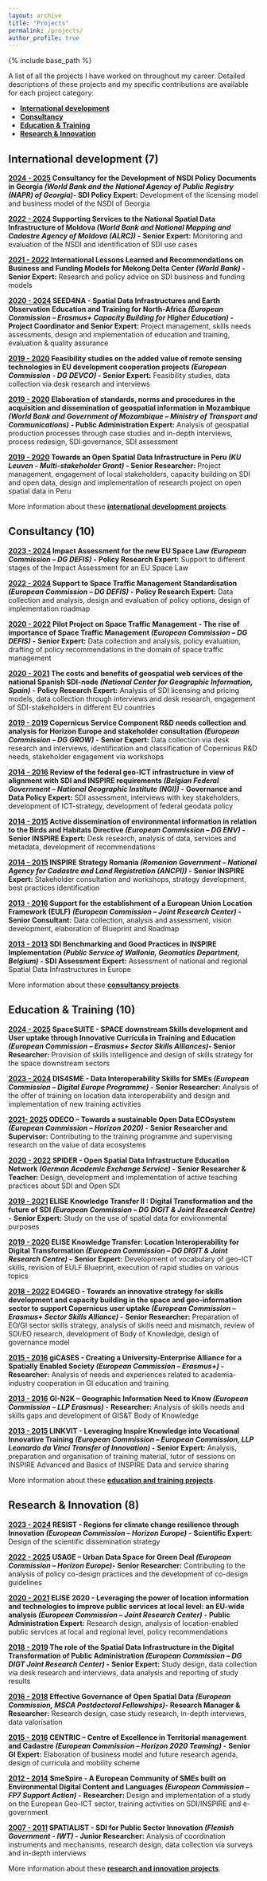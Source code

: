 ```yaml
---
layout: archive
title: "Projects"
permalink: /projects/
author_profile: true
---
```


{% include base_path %}

A list of all the projects I have worked on throughout my career. Detailed descriptions of these projects and my specific contributions are available for each project category:
* [**International development**](https://gvancauwenberghe.github.io/development)
* [**Consultancy**](https://gvancauwenberghe.github.io/consultancy)
* [**Education & Training**](https://gvancauwenberghe.github.io/training)
* [**Research & Innovation**](https://gvancauwenberghe.github.io/research)
  

## International development (7) 
**<ins>2024 - 2025</ins> Consultancy for the Development of NSDI Policy Documents in Georgia _(World Bank and the National Agency of Public Registry (NAPR) of Georgia)_-
SDI Policy Expert:**   Development of the licensing model and business model of the NSDI of Georgia

**<ins>2022 - 2024</ins> Supporting Services to the National Spatial Data Infrastructure of Moldova _(World Bank and National Mapping and Cadastre Agency of Moldova (ALRC))_ -**
**Senior Expert:** Monitoring and evaluation of the NSDI and identification of SDI use cases

**<ins>2021 - 2022</ins> International Lessons Learned and Recommendations on Business and Funding Models for Mekong Delta Center _(World Bank)_ -
Senior Expert:**   Research and policy advice on SDI business and funding models

**<ins>2020 - 2024</ins>  SEED4NA - Spatial Data Infrastructures and Earth Observation Education and Training for North-Africa _(European Commission – Erasmus+ Capacity Building for Higher Education)_ -
Project Coordinator and Senior Expert:**   Project management, skills needs assessments, design and implementation of education and training, evaluation & quality assurance

**<ins>2019 - 2020</ins>  Feasibility studies on the added value of remote sensing technologies in EU development cooperation projects _(European Commission - DG DEVCO)_ -
Senior Expert:**   Feasibility studies, data collection via desk research and interviews

**<ins>2019 - 2020</ins> Elaboration of standards, norms and procedures in the acquisition and dissemination of geospatial information in Mozambique _(World Bank and Government of Mozambique –  Ministry of Transport and Communications)_ -
Public Administration Expert:**   Analysis of geospatial production processes through case studies and in-depth interviews, process redesign, SDI governance, SDI assessment

**<ins>2019 - 2020</ins> Towards an Open Spatial Data Infrastructure in Peru _(KU Leuven - Multi-stakeholder Grant)_ -
Senior Researcher:**   Project management, engagement of local stakeholders, capacity building on SDI and open data, design and implementation of research project on open spatial data in Peru

More information about these [**international development projects**](https://gvancauwenberghe.github.io/development).

## Consultancy (10)

**<ins>2023 - 2024</ins> Impact Assessment for the new EU Space Law _(European Commission –   DG DEFIS)_ -**
**Policy Research Expert:** Support to different stages of the Impact Assessment for an EU Space Law

**<ins>2022 - 2024</ins> Support to Space Traffic Management Standardisation _(European Commission –   DG DEFIS)_ -**
**Policy Research Expert:** Data collection and analysis, design and evaluation of policy options, design of implementation roadmap

**<ins>2020 - 2022</ins> Pilot Project on Space Traffic Management - The rise of importance of Space Traffic Management _(European Commission –   DG DEFIS)_ -**
**Senior Expert:** Data collection and analysis, policy evaluation, drafting of policy recommendations in the domain of space traffic management  

**<ins>2020 - 2021</ins> The costs and benefits of geospatial web services of the national Spanish SDI-node _(National Center for Geographic Information, Spain)_ -**
**Policy Research Expert:** Analysis of SDI licensing and pricing models, data collection through interviews and desk research, engagement of SDI-stakeholders in different EU countries

**<ins>2019 - 2019</ins>   Copernicus Service Component R&D needs collection and analysis for Horizon Europe and stakeholder consultation _(European Commission –   DG GROW)_ -**
**Senior Expert:** Data collection via desk research and interviews, identification and classification of Copernicus R&D needs, stakeholder engagement via workshops

**<ins>2014 - 2016</ins> Review of the federal geo-ICT infrastructure in view of alignment with SDI and INSPIRE requirements _(Belgian Federal Government – National Geographic Institute (NGI))_ -**
**Governance and Data Policy Expert:** SDI assessment, interviews with key stakeholders, development of ICT-strategy, development of federal geodata policy

**<ins>2014 - 2015</ins> Active dissemination of environmental information in relation to the Birds and Habitats Directive _(European Commission –   DG ENV)_ -**
**Senior INSPIRE Expert:** Desk research, analysis of data, services and metadata, development of recommendations

**<ins>2014 - 2015</ins> INSPIRE Strategy Romania _(Romanian Government –  National Agency for Cadastre and Land Registration (ANCPI))_ -**
**Senior INSPIRE Expert:** Stakeholder consultation and workshops, strategy development, best practices identification

**<ins>2013 - 2016</ins>  Support for the establishment of a European Union Location Framework (EULF) _(European Commission –  Joint Research Center)_ -**
**Senior Consultant:** Data collection, analysis and assessment, vision development, elaboration of Blueprint and Roadmap

**<ins>2013 - 2013</ins>   SDI Benchmarking and Good Practices in INSPIRE Implementation _(Public Service of Wallonia, Geomatics Department, Belgium)_ -
SDI Assessment Expert:**   Assessment of national and regional Spatial Data Infrastructures in Europe

More information about these [**consultancy projects**](https://gvancauwenberghe.github.io/consultancy).

## Education & Training (10)
**<ins>2024 - 2025</ins>    SpaceSUITE -  SPACE downstream Skills development and User uptake through Innovative Curricula in Training and Education _(European Commission –  Erasmus+ Sector Skills Alliances)_-
Senior Researcher:**   Provision of skills intelligence and design of skills strategy for the space downstream sectors

**<ins>2023 - 2024</ins>   DIS4SME -  Data Interoperability Skills for SMEs _(European Commission –   Digital Europe Programme)_ -**
**Senior Researcher:** Analysis of the offer of training on location data interoperability and design and implementation of new training activities

**<ins>2021- 2025</ins>   ODECO – Towards a sustainable Open Data ECOsystem _(European Commission –   Horizon 2020)_ -**
**Senior Researcher and Supervisor:** Contributing to the training programme and supervising research on the value of data ecosystems

**<ins>2020 - 2022</ins>   SPIDER - Open Spatial Data Infrastructure Education Network _(German Academic Exchange Service)_ -**
**Senior Researcher & Teacher:** Design, development and implementation of active teaching practices about SDI and Open SDI

**<ins>2019 - 2021</ins>   ELISE Knowledge Transfer II : Digital Transformation and the future of SDI  _(European Commission –   DG DIGIT  & Joint Research Centre)_ -**
**Senior Expert:** Study on the use of spatial data for environmental purposes

**<ins>2019 - 2020</ins>   ELISE Knowledge Transfer: Location Interoperability for Digital Transformation  _(European Commission –   DG DIGIT  & Joint Research Centre)_ -**
**Senior Expert:** Development of vocabulary of geo-ICT skills, revision of EULF Blueprint, execution of rapid studies on various topics

**<ins>2018 - 2022</ins>   EO4GEO - Towards an innovative strategy for skills development and capacity building in the space and geo-information sector to support Copernicus user uptake _(European Commission –   Erasmus+ Sector Skills Alliance)_ -**
**Senior Researcher:** Preparation of EO/GI sector skills strategy, analysis of skills need and mismatch, review of SDI/EO research, development of Body of Knowledge, design of governance model

**<ins>2015 - 2016</ins>   giCASES -  Creating a University-Enterprise Alliance for a Spatially Enabled Society _(European Commission –   Erasmus+)_ -**
**Researcher:** Analysis of needs and experiences related to academia-industry cooperation in GI education and training

**<ins>2013 - 2016</ins>   GI-N2K – Geographic Information Need to Know  _(European Commission –   LLP Erasmus)_ -**
**Researcher:** Analysis of skills needs and skills gaps and development of GIS&T Body of Knowledge

**<ins>2013 - 2015</ins>   LINKVIT -  Leveraging Inspire Knowledge into Vocational Innovative Training _(European Commission –   European Commission, LLP  Leonardo da Vinci Transfer of Innovation)_ -**
**Senior Expert:** Analysis, preparation and organisation of training material, tutor of sessions on INSPIRE Advanced and Basics of INSPIRE Data and service sharing

More information about these [**education and training projects**](https://gvancauwenberghe.github.io/training).

## Research & Innovation (8)
**<ins>2023 - 2024</ins>   RESIST -   Regions for climate change resilience through Innovation _(European Commission –   Horizon Europe)_ -**
**Scientific Expert:** Design of the scientific dissemination strategy

**<ins>2022 - 2025</ins>    USAGE – Urban Data Space for Green Deal _(European Commission –  Horizon Europe)_-
Senior Researcher:**   Contributing to the analysis of policy co-design practices and the development of co-design guidelines

**<ins>2020 - 2021</ins>   ELISE 2020 - Leveraging the power of location information and technologies to improve public services at local level: an EU-wide analysis _(European Commission –  Joint Research Center)_ -**
**Public Administration Expert:** Research design, analysis of location-enabled public services at local and regional level, policy recommendations

**<ins>2018 - 2019</ins> The role of the Spatial Data Infrastructure in the Digital Transformation of Public Administration _(European Commission –  DG DIGT Joint Research Center)_ -**
**Senior Expert:** Study design, data collection via desk research and interviews, data analysis and reporting of study results

**<ins>2016 - 2018</ins>    Effective Governance of Open Spatial Data _(European Commission, MSCA Postdoctoral Fellowships)_-
Research Manager & Researcher:**   Research design, case study research, in-depth interviews, data valorisation

**<ins>2015 - 2016</ins>   CENTRIC – Centre of Excellence in Territorial management and Cadastre _(European Commission –   Horizon 2020 Teaming)_ -**
**Senior GI Expert:** Elaboration of business model and future research agenda, design of curricula and mobility scheme

**<ins>2012 - 2014</ins>   SmeSpire -  A European Community of SMEs built on Environmental Digital Content and Languages _(European Commission –   FP7 Support Action)_ -**
**Researcher:** Design and implementation of a study on the European Geo-ICT sector, training activities on SDI/INSPIRE and e-government

**<ins>2007 - 2011</ins>   SPATIALIST - SDI for Public Sector Innovation _(Flemish Government - IWT)_ -
Junior Researcher:**   Analysis of coordination instruments and mechanisms, research design, data collection via surveys and in-depth interviews

More information about these [**research and innovation projects**](https://gvancauwenberghe.github.io/research).




